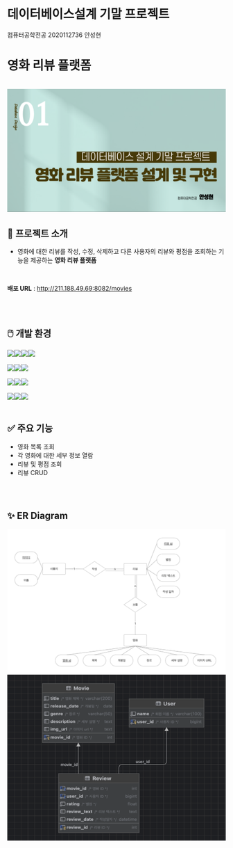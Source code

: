 # 데이터베이스설계 기말 프로젝트
컴퓨터공학전공 2020112736 안성현

# 영화 리뷰 플랫폼

<br>
<img width="780" src="https://github.com/anismynm/DatabaseDesignProject/blob/main/Img/Main.png">

## 🔎 프로젝트 소개
- 영화에 대한 리뷰를 작성, 수정, 삭제하고 다른 사용자의 리뷰와 평점을 조회하는 기능을 제공하는 **영화 리뷰 플랫폼**

<br>

  **배포 URL** : http://211.188.49.69:8082/movies

<br><br>



## 🖱️ 개발 환경
<img src="https://img.shields.io/badge/FrontEnd-%23121011?style=for-the-badge"><img src="https://img.shields.io/badge/HTML-E34F26?style=for-the-badge&logo=HTML5&logoColor=white"><img src="https://img.shields.io/badge/CSS-1572B6?style=for-the-badge&logo=CSS3&logoColor=white"><img src="https://img.shields.io/badge/JavaScript-F7DF1E?style=for-the-badge&logo=JavaScript&logoColor=black">

<img src="https://img.shields.io/badge/BackEnd-%23121011?style=for-the-badge"><img src="https://img.shields.io/badge/Spring%20Boot-6DB33F?style=for-the-badge&logo=Spring%20Boot&logoColor=black"/><img src="https://img.shields.io/badge/Thymeleaf-005F0F?style=for-the-badge&logo=thymeleaf&logoColor=black"/>

<img src="https://img.shields.io/badge/Database-%23121011?style=for-the-badge"><img src="https://img.shields.io/badge/MySQL-4479A1?style=for-the-badge&logo=MySQL&logoColor=white"/><img src="https://img.shields.io/badge/Amazon%20RDS-527FFF?style=for-the-badge&logo=Amazon%20RDS&logoColor=white"/>

<img src="https://img.shields.io/badge/Api-%23121011?style=for-the-badge"><img src="https://img.shields.io/badge/TMDB-01B4E4?style=for-the-badge&logo=The%20Movie%20Database&logoColor=white"/><img src="https://img.shields.io/badge/Kakao-FFCD00?style=for-the-badge&logo=KakaoTalk&logoColor=black"/>
<br><br>

  
## ✅ 주요 기능
- 영화 목록 조회
- 각 영화에 대한 세부 정보 열람
- 리뷰 및 평점 조회
- 리뷰 CRUD

<br><br>
## ✨ ER Diagram

<img width="780" src="https://github.com/anismynm/DatabaseDesignProject/blob/main/Img/ERD.png">
<img width="780" src="https://github.com/anismynm/DatabaseDesignProject/blob/main/Img/ERD2.png">

<br><br><br><br>


